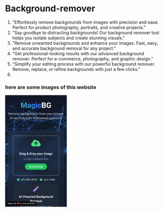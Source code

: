 # Background-remover

1. "Effortlessly remove backgrounds from images with precision and ease. Perfect for product photography, portraits, and creative projects."
2. "Say goodbye to distracting backgrounds! Our background remover tool helps you isolate subjects and create stunning visuals."
3. "Remove unwanted backgrounds and enhance your images. Fast, easy, and accurate background removal for any project."
4. "Get professional-looking results with our advanced background remover. Perfect for e-commerce, photography, and graphic design."
5. "Simplify your editing process with our powerful background remover. Remove, replace, or refine backgrounds with just a few clicks."
6. 
<h3>here are some images of this website </h3>
<img src="https://raw.githubusercontent.com/amardeveloperoffical/Background-remover/refs/heads/main/img1-readme.jpg" alt="GitHub Logo" width="200">
